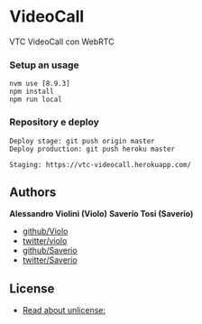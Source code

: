 # VideoCall
VTC VideoCall con WebRTC


### Setup an usage
    
    nvm use [8.9.3]
    npm install
    npm run local


### Repository e deploy
    
    Deploy stage: git push origin master
    Deploy production: git push heroku master

    Staging: https://vtc-videocall.herokuapp.com/

## Authors

**Alessandro Violini (Violo)**
**Saverio Tosi (Saverio)**

+ [github/Violo](https://github.com/Violo/tools.git)
+ [twitter/violo](http://twitter.com/violo)
+ [github/Saverio](https://github.com/save91/)
+ [twitter/Saverio](http://twitter.com/SaverioTosi)


## License
+ [Read about unlicense:](http://unlicense.org)
